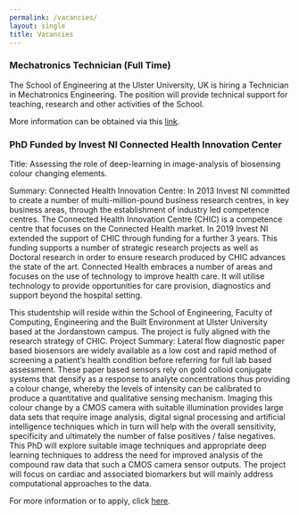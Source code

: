 ```yaml
---
permalink: /vacancies/
layout: single
title: Vacancies
---
```


<!--
## There are no vacancies available at the moment. ##
-->
### Mechatronics Technician (Full Time) ###

The School of Engineering at the Ulster University, UK is hiring a Technician in Mechatronics Engineering. The position will provide technical support for teaching, research and other activities of the School. 

More information can be obtained via this [link](https://atsv7.wcn.co.uk/search_engine/jobs.cgi?SID=amNvZGU9MTg0MzM2MiZ2dF90ZW1wbGF0ZT0xMTI2Jm93bmVyPTUwNDM3ODEmb3duZXJ0eXBlPWZhaXImYnJhbmRfaWQ9MCZwb3N0aW5nX2NvZGU9MzQ3).  


### PhD Funded by Invest NI Connected Health Innovation Center ###

Title: Assessing the role of deep-learning in image-analysis of biosensing colour changing elements.

Summary: Connected Health Innovation Centre: In 2013 Invest NI committed to create a number of multi-million-pound business research centres, in key business areas, through the establishment of industry led competence centres. The Connected Health Innovation Centre (CHIC) is a competence centre that focuses on the Connected Health market. In 2019 Invest NI extended the support of CHIC through funding for a further 3 years. This funding supports a number of strategic research projects as well as Doctoral research in order to ensure research produced by CHIC advances the state of the art. Connected Health embraces a number of areas and focuses on the use of technology to improve health care. It will utilise technology to provide opportunities for care provision, diagnostics and support beyond the hospital setting.

This studentship will reside within the School of Engineering, Faculty of Computing, Engineering and the Built Environment at Ulster University based at the Jordanstown campus. The project is fully aligned with the research strategy of CHIC.  Project Summary: Lateral flow diagnostic paper based biosensors are widely available as a low cost and rapid method of screening a patient’s health condition before referring for full lab based assessment. These paper based sensors rely on gold colloid conjugate systems that densify as a response to analyte concentrations thus providing a colour change, whereby the levels of intensity can be calibrated to produce a quantitative and qualitative sensing mechanism. Imaging this colour change by a CMOS camera with suitable illumination provides large data sets that require image analysis, digital signal processing and artificial intelligence techniques which in turn will help with the overall sensitivity, specificity and ultimately the number of false positives / false negatives. This PhD will explore suitable image techniques and appropriate deep learning techniques to address the need for improved analysis of the compound raw data that such a CMOS camera sensor outputs. The project will focus on cardiac and associated biomarkers but will mainly address computational approaches to the data.

For more information or to apply, click [here](https://www.ulster.ac.uk/doctoralcollege/find-a-phd/assessing-the-role-of-deep-learning-in-image-analysis-of-biosensing-colour-changing-elements.).


